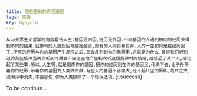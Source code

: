 ```yaml
---
title: 那些悟到的奇怪道理
tags: 感悟
key: my-yulu
---
```


`从马克思主义哲学的角度看待人生:基因是内因,经历是外因.不同基因的人遇到相同的经历会得到不同的结果,就像有的人遇到困难越挫越勇,而有的人则自暴自弃.人的一生都只是在经历罢了,所有的经历与你的基因产生反应之后,又会反刻到你的基因里.这就是为什么,曾经我们听到过的某些旋律当再次听到时就会不由之主地产生初次听这段旋律时的情绪,或想起了某个人,或忆起了某些事.所以,人生啊,就是磨炼你的基因,把你的经历刻在你的基因里,传承下去,让子孙带着你的经历,带着你的基因为人类做贡献.有些人的基因不够强大,经不起红尘的历练,最终在大浪淘沙中消失,不要悲伤,你为人类排除了一个错误选项.`{:.success}

To be continue...





